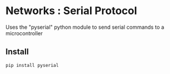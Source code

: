 # Networks : Serial Protocol

Uses the "pyserial" python module to send serial commands to a microcontroller

## Install

```bash
pip install pyserial
```
